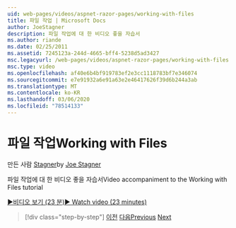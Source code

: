 ```yaml
---
uid: web-pages/videos/aspnet-razor-pages/working-with-files
title: 파일 작업 | Microsoft Docs
author: JoeStagner
description: 파일 작업에 대 한 비디오 좋을 자습서
ms.author: riande
ms.date: 02/25/2011
ms.assetid: 7245123a-244d-4665-bff4-5238d5ad3427
msc.legacyurl: /web-pages/videos/aspnet-razor-pages/working-with-files
msc.type: video
ms.openlocfilehash: af40e6b4bf919783ef2e3cc1118783bf7e346074
ms.sourcegitcommit: e7e91932a6e91a63e2e46417626f39d6b244a3ab
ms.translationtype: MT
ms.contentlocale: ko-KR
ms.lasthandoff: 03/06/2020
ms.locfileid: "78514133"
---
```

# <a name="working-with-files"></a><span data-ttu-id="5b1b8-103">파일 작업</span><span class="sxs-lookup"><span data-stu-id="5b1b8-103">Working with Files</span></span>

<span data-ttu-id="5b1b8-104">만든 사람 [Stagner](https://github.com/JoeStagner)</span><span class="sxs-lookup"><span data-stu-id="5b1b8-104">by [Joe Stagner](https://github.com/JoeStagner)</span></span>

<span data-ttu-id="5b1b8-105">파일 작업에 대 한 비디오 좋을 자습서</span><span class="sxs-lookup"><span data-stu-id="5b1b8-105">Video accompaniment to the Working with Files tutorial</span></span>

[<span data-ttu-id="5b1b8-106">&#9654;비디오 보기 (23 분)</span><span class="sxs-lookup"><span data-stu-id="5b1b8-106">&#9654; Watch video (23 minutes)</span></span>](https://channel9.msdn.com/Blogs/ASP-NET-Site-Videos/working-with-files)

> [!div class="step-by-step"]
> <span data-ttu-id="5b1b8-107">[이전](displaying-data-in-a-chart-part-2.md)
> [다음](working-with-images.md)</span><span class="sxs-lookup"><span data-stu-id="5b1b8-107">[Previous](displaying-data-in-a-chart-part-2.md)
[Next](working-with-images.md)</span></span>
